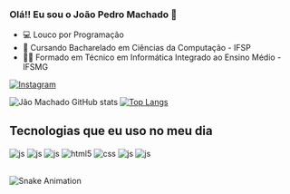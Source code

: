 ### Olá!! Eu sou o João Pedro Machado 👋

- 💻 Louco por Programação
- 📘 Cursando Bacharelado em Ciências da Computação - IFSP
- 👨‍🎓 Formado em Técnico em Informática Integrado ao Ensino Médio - IFSMG

[![Instagram](https://img.shields.io/badge/Instagram-E4405F?style=for-the-badge&logo=instagram&logoColor=white)](https://instagram.com/machado.jp_/)


![Jão Machado GitHub stats](https://github-readme-stats.vercel.app/api?username=JaoMachado&show_icons=true&theme=transparent)
[![Top Langs](https://github-readme-stats.vercel.app/api/top-langs/?username=JaoMachado&langs_count=8&count_private=false&layout=compact&theme=react&hide_border=true&bg_color=0D1117)](https://github.com/JaoMachado/github-readme-stats)

## Tecnologias que eu uso no meu dia

<div style="display: inline_block">
  <img align="center" alt="js" src="https://img.shields.io/badge/C-00599C?style=for-the-badge&logo=c&logoColor=white" />
  <img align="center" alt="js" src="https://img.shields.io/badge/PHP-777BB4?style=for-the-badge&logo=php&logoColor=white" />
  <img align="center" alt="js" src="https://img.shields.io/badge/MySQL-00000F?style=for-the-badge&logo=mysql&logoColor=white" />
  <img align="center" alt="html5" src="https://img.shields.io/badge/HTML5-E34F26?style=for-the-badge&logo=html5&logoColor=white" />
  <img align="center" alt="css" src="https://img.shields.io/badge/CSS3-1572B6?style=for-the-badge&logo=css3&logoColor=white" />
  <img align="center" alt="js" src="https://img.shields.io/badge/JavaScript-F7DF1E?style=for-the-badge&logo=javascript&logoColor=black" />
  <img align="center" alt="js" src="https://img.shields.io/badge/Java-ED8B00?style=for-the-badge&logo=openjdk&logoColor=white" />
 
</div><br/>

![Snake Animation](https://github.com/JaoMachado/JaoMachado/blob/output/github-contribution-grid-snake.svg)
